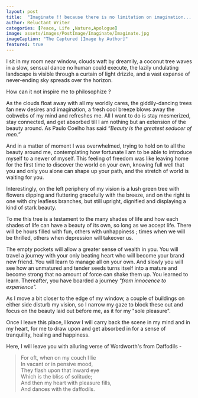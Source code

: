 ```yaml
---
layout: post
title:  "Imaginate !! because there is no limitation on imagination....."
author: Reluctant Writer
categories: [Peace, Life ,Nature,Apologue]
image: assets/images/PostImage/Imaginate/Imaginate.jpg
imageCaption: "The Captured [Image by Author]"
featured: true
---
```


I sit in my room near window, clouds waft by dreamily, a coconut tree waves in a slow, sensual dance no human could execute, the lazily undulating landscape is visible through a curtain of light drizzle, and a vast expanse of never-ending sky spreads over the horizon.

How can it not inspire me to philosophize ?

As the clouds float away with all my worldly cares, the giddily-dancing trees fan new desires and imagination, a fresh cool breeze blows away the cobwebs of my mind and refreshes me. All I want to do is stay mesmerized, stay connected, and get absorbed till I am nothing but an extension of the beauty around. As Paulo Coelho has said <i>“Beauty is the greatest seducer of men.”</i>

And in a matter of moment I was overwhelmed, trying to hold on to all the beauty around me, contemplating how fortunate I am to be able to introduce myself to a newer of myself. This feeling of freedom was like leaving home for the first time to discover the world on your own, knowing full well that you and only you alone can shape up your path, and the stretch of world is waiting for you.

Interestingly, on the left periphery of my vision is a lush green tree with flowers dipping and fluttering gracefully with the breeze, and on the right is one with dry leafless branches, but still upright, dignified and displaying a kind of stark beauty. 

To me this tree is a testament to the many shades of life and how each shades of life can have a beauty of its own, so long as we accept life. There will be hours filled with fun, others with unhappiness ; times when we will be thrilled, others when depression will takeover us. 

The empty pockets will allow a greater sense of wealth in you. You will travel a journey with your only beating heart who will become your brand new friend. You will learn to manage all on your own. And slowly you will see how an unmatured and tender seeds turns itself into a mature and become strong that no amount of force can shake them up. You learned to learn. Thereafter, you have boarded a journey <rw-custom-highlight-text> <i> "from innocence to experience". </i> </rw-custom-highlight-text>

As I move a bit closer to the edge of my window, a couple of buildings on either side disturb my vision, so I narrow my gaze to block these out and focus on the beauty laid out before me, as it for my "sole pleasure". 

Once I leave this place, I know I will carry back the scene in my mind and in my heart, for me to draw upon and get absorbed in for a sense of tranquility, healing and happiness.

Here, I will leave you with alluring verse of Wordworth's from Daffodils -

<blockquote>
For oft, when on my couch I lie <br>
In vacant or in pensive mood,  <br>
They flash upon that inward eye  <br>
Which is the bliss of solitude;  <br>
And then my heart with pleasure fills,  <br>
And dances with the daffodils.
</blockquote>
